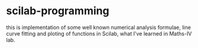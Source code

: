 # scilab-programming
this is implementation of some well known numerical analysis formulae, line curve fitting and ploting of functions in Scilab, what I've learned in Maths-IV lab.
